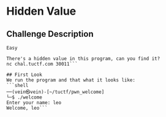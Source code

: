 # Hidden Value

## Challenge Description
```text
Easy

There's a hidden value in this program, can you find it?
nc chal.tuctf.com 30011```

## First Look
We run the program and that what it looks like:
```shell
──(vein㉿vein)-[~/tuctf/pwn_welcome]
└─$ ./welcome 
Enter your name: leo
Welcome, leo```
